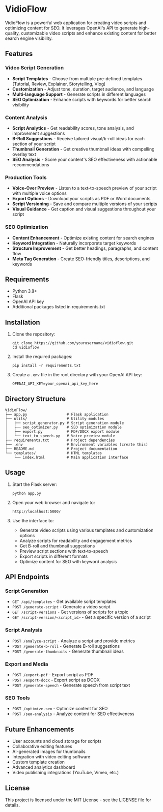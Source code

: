 # VidioFlow

VidioFlow is a powerful web application for creating video scripts and optimizing content for SEO. It leverages OpenAI's API to generate high-quality, customizable video scripts and enhance existing content for better search engine visibility.

## Features

### Video Script Generation
- **Script Templates** - Choose from multiple pre-defined templates (Tutorial, Review, Explainer, Storytelling, Vlog)
- **Customization** - Adjust tone, duration, target audience, and language
- **Multi-language Support** - Generate scripts in different languages
- **SEO Optimization** - Enhance scripts with keywords for better search visibility

### Content Analysis
- **Script Analytics** - Get readability scores, tone analysis, and improvement suggestions
- **B-Roll Suggestions** - Receive tailored visual/b-roll ideas for each section of your script
- **Thumbnail Generation** - Get creative thumbnail ideas with compelling overlay text
- **SEO Analysis** - Score your content's SEO effectiveness with actionable recommendations

### Production Tools
- **Voice-Over Preview** - Listen to a text-to-speech preview of your script with multiple voice options
- **Export Options** - Download your scripts as PDF or Word documents
- **Script Versioning** - Save and compare multiple versions of your scripts
- **Visual Guidance** - Get caption and visual suggestions throughout your script

### SEO Optimization
- **Content Enhancement** - Optimize existing content for search engines
- **Keyword Integration** - Naturally incorporate target keywords
- **Structure Improvement** - Get better headings, paragraphs, and content flow
- **Meta Tag Generation** - Create SEO-friendly titles, descriptions, and keywords

## Requirements

- Python 3.8+
- Flask
- OpenAI API key
- Additional packages listed in requirements.txt

## Installation

1. Clone the repository:
   ```
   git clone https://github.com/yourusername/vidioflow.git
   cd vidioflow
   ```

2. Install the required packages:
   ```
   pip install -r requirements.txt
   ```

3. Create a `.env` file in the root directory with your OpenAI API key:
   ```
   OPENAI_API_KEY=your_openai_api_key_here
   ```

## Directory Structure


```
VidioFlow/
├── app.py                  # Flask application
├── utils/                  # Utility modules
│   ├── script_generator.py # Script generation module
│   ├── seo_optimizer.py    # SEO optimization module
│   ├── export.py           # PDF/DOCX export module
│   └── text_to_speech.py   # Voice preview module
├── requirements.txt        # Project dependencies
├── .env                    # Environment variables (create this)
├── README.md               # Project documentation
└── templates/              # HTML templates
    └── index.html          # Main application interface
```

## Usage

1. Start the Flask server:
   ```
   python app.py
   ```

2. Open your web browser and navigate to:
   ```
   http://localhost:5000/
   ```

3. Use the interface to:
   - Generate video scripts using various templates and customization options
   - Analyze scripts for readability and engagement metrics
   - Get B-roll and thumbnail suggestions
   - Preview script sections with text-to-speech
   - Export scripts in different formats
   - Optimize content for SEO with keyword analysis

## API Endpoints

### Script Generation
- `GET /api/templates` - Get available script templates
- `POST /generate-script` - Generate a video script
- `GET /script-versions` - Get versions of scripts for a topic
- `GET /script-version/<script_id>` - Get a specific version of a script

### Script Analysis
- `POST /analyze-script` - Analyze a script and provide metrics
- `POST /generate-b-roll` - Generate B-roll suggestions
- `POST /generate-thumbnails` - Generate thumbnail ideas

### Export and Media
- `POST /export-pdf` - Export script as PDF
- `POST /export-docx` - Export script as DOCX
- `POST /generate-speech` - Generate speech from script text

### SEO Tools
- `POST /optimize-seo` - Optimize content for SEO
- `POST /seo-analysis` - Analyze content for SEO effectiveness

## Future Enhancements

- User accounts and cloud storage for scripts
- Collaborative editing features
- AI-generated images for thumbnails
- Integration with video editing software
- Custom template creation
- Advanced analytics dashboard
- Video publishing integrations (YouTube, Vimeo, etc.)

## License

This project is licensed under the MIT License - see the LICENSE file for details.